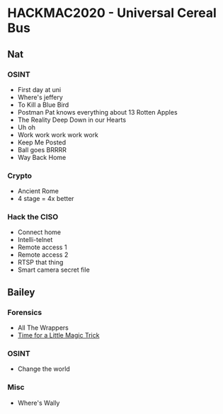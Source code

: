 # HACKMAC2020 - Universal Cereal Bus

## Nat

### OSINT

- First day at uni
- Where's jeffery
- To Kill a Blue Bird
- Postman Pat knows everything about 13 Rotten Apples
- The Reality Deep Down in our Hearts
- Uh oh
- Work work work work work
- Keep Me Posted
- Ball goes BRRRR
- Way Back Home

### Crypto

- Ancient Rome
- 4 stage = 4x better

### Hack the CISO

- Connect home
- Intelli-telnet
- Remote access 1
- Remote access 2
- RTSP that thing
- Smart camera secret file


## Bailey

### Forensics

- All The Wrappers
- [Time for a Little Magic Trick](magictrick.md)

### OSINT

- Change the world

### Misc

- Where's Wally
